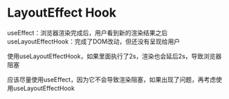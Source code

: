 # LayoutEffect Hook

useEffect：浏览器渲染完成后，用户看到新的渲染结果之后
useLayoutEffectHook：完成了DOM改动，但还没有呈现给用户

使用useLayoutEffectHook，如果里面执行了2s，渲染也会延后2s，导致浏览器阻塞

应该尽量使用useEffect，因为它不会导致渲染阻塞，如果出现了问题，再考虑使用useLayoutEffectHook